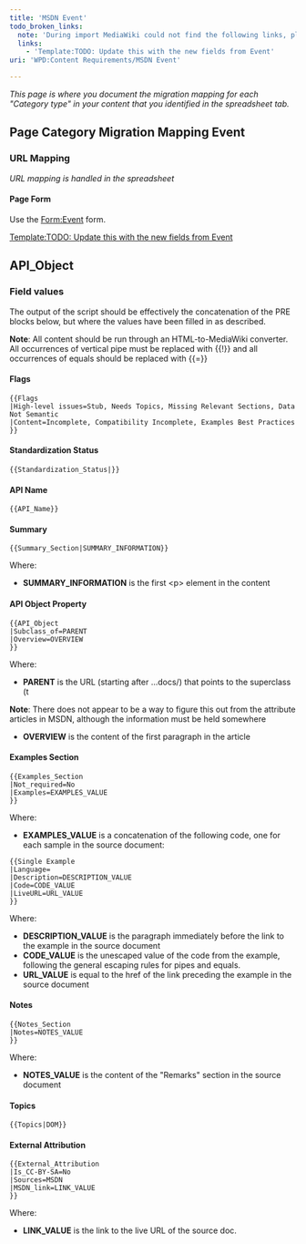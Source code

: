 ```yaml
---
title: 'MSDN Event'
todo_broken_links:
  note: 'During import MediaWiki could not find the following links, please fix and adjust this list.'
  links:
    - 'Template:TODO: Update this with the new fields from Event'
uri: 'WPD:Content Requirements/MSDN Event'

---
```

*This page is where you document the migration mapping for each "Category type" in your content that you identified in the spreadsheet tab.*

## Page Category Migration Mapping Event

### URL Mapping

*URL mapping is handled in the spreadsheet*

#### Page Form

Use the [Form:Event](/Form:Event) form.

[Template:TODO: Update this with the new fields from Event](/w/index.php?title=Template:TODO:_Update_this_with_the_new_fields_from_Event&action=edit&redlink=1)

## API\_Object

### Field values

The output of the script should be effectively the concatenation of the PRE blocks below, but where the values have been filled in as described.

**Note**: All content should be run through an HTML-to-MediaWiki converter. All occurrences of vertical pipe must be replaced with {{!}} and all occurrences of equals should be replaced with {{=}}

#### Flags

    {{Flags
    |High-level issues=Stub, Needs Topics, Missing Relevant Sections, Data Not Semantic
    |Content=Incomplete, Compatibility Incomplete, Examples Best Practices
    }}

#### Standardization Status

    {{Standardization_Status|}}

#### API Name

    {{API_Name}}

#### Summary

    {{Summary_Section|SUMMARY_INFORMATION}}

Where:

-   **SUMMARY\_INFORMATION** is the first \<p\> element in the content

#### API Object Property

    {{API_Object
    |Subclass_of=PARENT
    |Overview=OVERVIEW
    }}

Where:

-   **PARENT** is the URL (starting after ...docs/) that points to the superclass (t

**Note**: There does not appear to be a way to figure this out from the attribute articles in MSDN, although the information must be held somewhere

-   **OVERVIEW** is the content of the first paragraph in the article

#### Examples Section

    {{Examples_Section
    |Not_required=No
    |Examples=EXAMPLES_VALUE
    }}

Where:

-   **EXAMPLES\_VALUE** is a concatenation of the following code, one for each sample in the source document:

<!-- -->

    {{Single Example
    |Language=
    |Description=DESCRIPTION_VALUE
    |Code=CODE_VALUE
    |LiveURL=URL_VALUE
    }}

Where:

-   **DESCRIPTION\_VALUE** is the paragraph immediately before the link to the example in the source document
-   **CODE\_VALUE** is the unescaped value of the code from the example, following the general escaping rules for pipes and equals.
-   **URL\_VALUE** is equal to the href of the link preceding the example in the source document

#### Notes

    {{Notes_Section
    |Notes=NOTES_VALUE
    }}

Where:

-   **NOTES\_VALUE** is the content of the "Remarks" section in the source document

#### Topics

    {{Topics|DOM}}

#### External Attribution

    {{External_Attribution
    |Is_CC-BY-SA=No
    |Sources=MSDN
    |MSDN_link=LINK_VALUE
    }}

Where:

-   **LINK\_VALUE** is the link to the live URL of the source doc.
